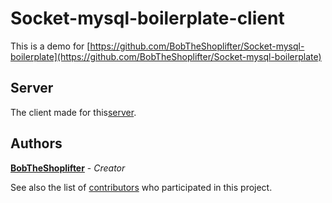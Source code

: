 # Socket-mysql-boilerplate-client

This is a demo for [https://github.com/BobTheShoplifter/Socket-mysql-boilerplate](https://github.com/BobTheShoplifter/Socket-mysql-boilerplate)

## Server

The client made for this[server](https://github.com/BobTheShoplifter/Socket-mysql-boilerplate).

## Authors

**[BobTheShoplifter](https://github.com/BobTheShoplifter)** - *Creator*

See also the list of [contributors](https://github.com/BobTheShoplifter/socket-mysql-boilerplate-client/contributors) who participated in this project.
